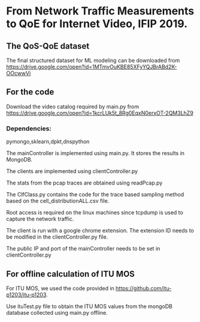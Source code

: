 # From Network Traffic Measurements to QoE for Internet Video, IFIP 2019.

## The QoS-QoE dataset
The final structured dataset for ML modeling can be downloaded from https://drive.google.com/open?id=1MTmvOuKBE85XFyYQJBrABd2K-OOcwwVi

## For the code
Download the video catalog required by main.py from https://drive.google.com/open?id=1kcrLUk5t_8Rg0EqxN0erxOT-2QM3LhZ9

### Dependencies:
pymongo,sklearn,dpkt,dnspython

The mainController is implemented using main.py. It stores the results in MongoDB.

The clients are implemented using clientController.py

The stats from the pcap traces are obtained using readPcap.py

The ClfClass.py contains the code for the trace based sampling method based on the cell_distributionALL.csv file.

Root access is required on the linux machines since tcpdump is used to capture the network traffic.

The client is run with a google chrome extension. The extension ID needs to be modified in the clientController.py file.

The public IP and port of the mainController needs to be set in clientController.py

## For offline calculation of ITU MOS

For ITU MOS, we used the code provided in https://github.com/itu-p1203/itu-p1203. 

Use ituTest.py file to obtain the ITU MOS values from the mongoDB database collected using main.py offline.
